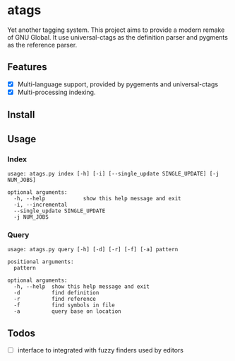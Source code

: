 # atags
Yet another tagging system. This project aims to provide a modern remake of GNU Global.
It use universal-ctags as the definition parser and pygments as the reference parser.

## Features
- [x] Multi-language support, provided by pygements and universal-ctags
- [x] Multi-processing indexing.

## Install


## Usage
### Index
```
usage: atags.py index [-h] [-i] [--single_update SINGLE_UPDATE] [-j NUM_JOBS]

optional arguments:
  -h, --help            show this help message and exit
  -i, --incremental
  --single_update SINGLE_UPDATE
  -j NUM_JOBS
```

### Query
```
usage: atags.py query [-h] [-d] [-r] [-f] [-a] pattern

positional arguments:
  pattern

optional arguments:
  -h, --help  show this help message and exit
  -d          find definition
  -r          find reference
  -f          find symbols in file
  -a          query base on location
```

## Todos
- [ ] interface to integrated with fuzzy finders used by editors
